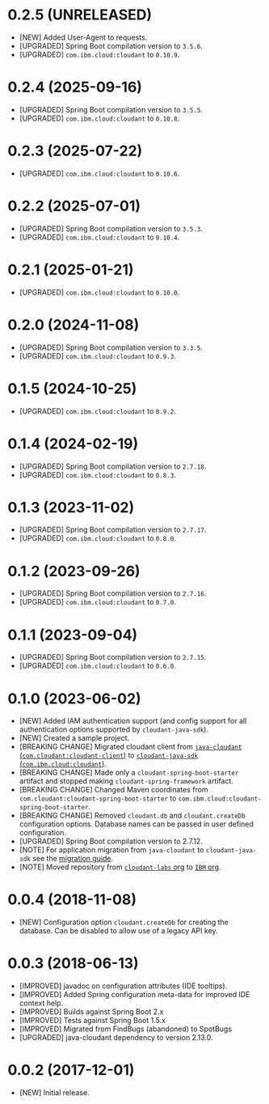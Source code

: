 # 0.2.5 (UNRELEASED)
- [NEW] Added User-Agent to requests.
- [UPGRADED] Spring Boot compilation version to `3.5.6`.
- [UPGRADED] `com.ibm.cloud:cloudant` to `0.10.9`.

# 0.2.4 (2025-09-16)
- [UPGRADED] Spring Boot compilation version to `3.5.5`.
- [UPGRADED] `com.ibm.cloud:cloudant` to `0.10.8`.

# 0.2.3 (2025-07-22)
- [UPGRADED] `com.ibm.cloud:cloudant` to `0.10.6`.

# 0.2.2 (2025-07-01)
- [UPGRADED] Spring Boot compilation version to `3.5.3`.
- [UPGRADED] `com.ibm.cloud:cloudant` to `0.10.4`.

# 0.2.1 (2025-01-21)
- [UPGRADED] `com.ibm.cloud:cloudant` to `0.10.0`.

# 0.2.0 (2024-11-08)
- [UPGRADED] Spring Boot compilation version to `3.3.5`.
- [UPGRADED] `com.ibm.cloud:cloudant` to `0.9.3`.

# 0.1.5 (2024-10-25)
- [UPGRADED] `com.ibm.cloud:cloudant` to `0.9.2`.

# 0.1.4 (2024-02-19)
- [UPGRADED] Spring Boot compilation version to `2.7.18`.
- [UPGRADED] `com.ibm.cloud:cloudant` to `0.8.3`.

# 0.1.3 (2023-11-02)
- [UPGRADED] Spring Boot compilation version to `2.7.17`.
- [UPGRADED] `com.ibm.cloud:cloudant` to `0.8.0`.

# 0.1.2 (2023-09-26)
- [UPGRADED] Spring Boot compilation version to `2.7.16`.
- [UPGRADED] `com.ibm.cloud:cloudant` to `0.7.0`.

# 0.1.1 (2023-09-04)
- [UPGRADED] Spring Boot compilation version to `2.7.15`.
- [UPGRADED] `com.ibm.cloud:cloudant` to `0.6.0`.

# 0.1.0 (2023-06-02)
- [NEW] Added IAM authentication support (and config support for all authentication options supported by `cloudant-java-sdk`).
- [NEW] Created a sample project.
- [BREAKING CHANGE] Migrated cloudant client from [`java-cloudant` (`com.cloudant:cloudant-client`)](https://github.com/cloudant/java-cloudant) to [`cloudant-java-sdk` (`com.ibm.cloud:cloudant`)](https://github.com/IBM/cloudant-java-sdk/).
- [BREAKING CHANGE] Made only a `cloudant-spring-boot-starter` artifact and stopped making `cloudant-spring-framework` artifact.
- [BREAKING CHANGE] Changed Maven coordinates from `com.cloudant:cloudant-spring-boot-starter` to `com.ibm.cloud:cloudant-spring-boot-starter`.
- [BREAKING CHANGE] Removed `cloudant.db` and `cloudant.createDb` configuration options. Database names can be passed in user defined configuration.
- [UPGRADED] Spring Boot compilation version to 2.7.12.
- [NOTE] For application migration from `java-cloudant` to `cloudant-java-sdk` see the [migration guide](https://github.com/cloudant/java-cloudant/blob/6ea7fa2ff2a6245a05cc71d8856b3f89c2983d59/MIGRATION.md).
- [NOTE] Moved repository from [`cloudant-labs` org](https://github.com/cloudant-labs/cloudant-spring) to [`IBM` org](https://github.com/IBM/cloudant-spring).

# 0.0.4 (2018-11-08)
- [NEW] Configuration option `cloudant.createDb` for creating the database. Can be disabled to allow
 use of a legacy API key.

# 0.0.3 (2018-06-13)
- [IMPROVED] javadoc on configuration attributes (IDE tooltips).
- [IMPROVED] Added Spring configuration meta-data for improved IDE context help.
- [IMPROVED] Builds against Spring Boot 2.x
- [IMPROVED] Tests against Spring Boot 1.5.x
- [IMPROVED] Migrated from FindBugs (abandoned) to SpotBugs
- [UPGRADED] java-cloudant dependency to version 2.13.0.

# 0.0.2 (2017-12-01)
- [NEW] Initial release.
